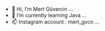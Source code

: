 - 👋 Hi, I’m Mert Güvercin ...
- 🌱 I’m currently learning Java ...
- 📫 Instagram account : mert_gvcn ...

<!---
mertgvcn/mertgvcn is a ✨ special ✨ repository because its `README.md` (this file) appears on your GitHub profile.
You can click the Preview link to take a look at your changes.
--->
